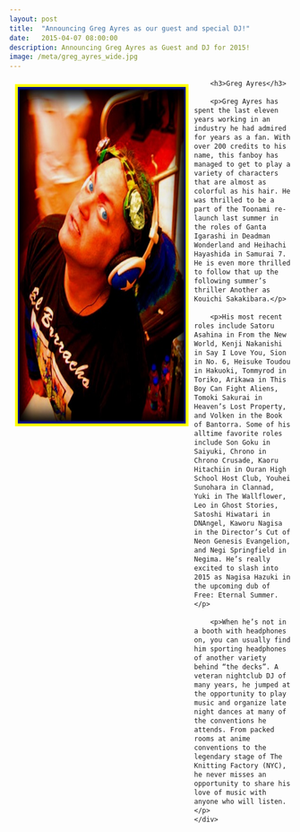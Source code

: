 ```yaml
---
layout: post
title:  "Announcing Greg Ayres as our guest and special DJ!"
date:   2015-04-07 08:00:00
description: Announcing Greg Ayres as Guest and DJ for 2015!
image: /meta/greg_ayres_wide.jpg
---
```



<div class="container">
	<div class="row">
		<a name="GregAyres"></a>
		<a href="/img/guests/greg_ayres.jpg" data-lightbox="guests"><img class="img-responsive" src="/img/guests/greg_ayres.jpg" alt="Josh Grelle" width="300" height="600" style="border:5px solid yellow; float:left; margin:10px;"></a>

		<h3>Greg Ayres</h3>

		<p>Greg Ayres ​has spent the last eleven years working in an industry he had admired for years as a fan. With over 200 credits to his name, this fan­boy has managed to get to play a variety of characters that are almost as colorful as his hair. He was thrilled to be a part of the Toonami re­launch last summer in the roles of Ganta Igarashi in Deadman Wonderland and Heihachi Hayashida in Samurai 7. He is even more thrilled to follow that up the following summer’s thriller Another as Kouichi Sakakibara.</p>

		<p>His most recent roles include Satoru Asahina in From the New World, Kenji Nakanishi in Say I Love You, Sion in No. 6, Heisuke Toudou in Hakuoki, Tommyrod in Toriko, Arikawa in This Boy Can Fight Aliens, Tomoki Sakurai in Heaven’s Lost Property, and Volken in the Book of Bantorra. Some of his all­time favorite roles include Son Goku in Saiyuki, Chrono in Chrono Crusade, Kaoru Hitachiin in Ouran High School Host Club, Youhei Sunohara in Clannad, Yuki in The Wallflower, Leo in Ghost Stories, Satoshi Hiwatari in DNAngel, Kaworu Nagisa in the Director’s Cut of Neon Genesis Evangelion, and Negi Springfield in Negima. He’s really excited to slash into 2015 as Nagisa Hazuki in the upcoming dub of Free: Eternal Summer.</p>

		<p>When he’s not in a booth with headphones on, you can usually find him sporting headphones of another variety behind “the decks”. A veteran nightclub DJ of many years, he jumped at the opportunity to play music and organize late night dances at many of the conventions he attends. From packed rooms at anime conventions to the legendary stage of The Knitting Factory (NYC), he never misses an opportunity to share his love of music with anyone who will listen.</p>
	</div>
</div>